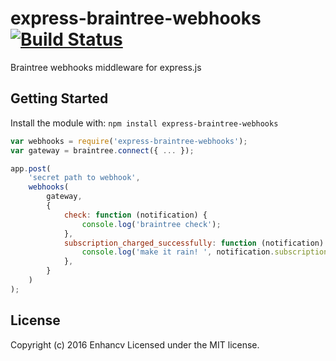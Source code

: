 # express-braintree-webhooks [![Build Status](https://secure.travis-ci.org/enhancv/express-braintree-webhooks.png?branch=master)](http://travis-ci.org/enhancv/express-braintree-webhooks)

Braintree webhooks middleware for express.js

## Getting Started
Install the module with: `npm install express-braintree-webhooks`

```javascript
var webhooks = require('express-braintree-webhooks');
var gateway = braintree.connect({ ... });

app.post(
    'secret path to webhook',
    webhooks(
        gateway,
        {
            check: function (notification) {
                console.log('braintree check');
            },
            subscription_charged_successfully: function (notification) {
                console.log('make it rain! ', notification.subscription.id);
            },
        }
    )
);
```

## License
Copyright (c) 2016 Enhancv
Licensed under the MIT license.
